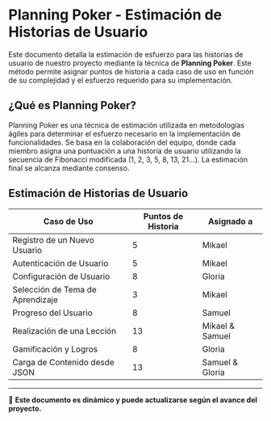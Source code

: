 # Planning Poker - Estimación de Historias de Usuario

Este documento detalla la estimación de esfuerzo para las historias de usuario de nuestro proyecto mediante la técnica de **Planning Poker**. Este método permite asignar puntos de historia a cada caso de uso en función de su complejidad y el esfuerzo requerido para su implementación.

## ¿Qué es Planning Poker?
Planning Poker es una técnica de estimación utilizada en metodologías ágiles para determinar el esfuerzo necesario en la implementación de funcionalidades. Se basa en la colaboración del equipo, donde cada miembro asigna una puntuación a una historia de usuario utilizando la secuencia de Fibonacci modificada (1, 2, 3, 5, 8, 13, 21...). La estimación final se alcanza mediante consenso.

## Estimación de Historias de Usuario
| Caso de Uso                        | Puntos de Historia | Asignado a           |
|------------------------------------|--------------------|----------------------|
| Registro de un Nuevo Usuario      | 5                  | Mikael               |
| Autenticación de Usuario          | 5                  | Mikael               |
| Configuración de Usuario          | 8                  | Gloria               |
| Selección de Tema de Aprendizaje  | 3                  | Mikael               |
| Progreso del Usuario              | 8                  | Samuel               |
| Realización de una Lección        | 13                 | Mikael & Samuel      |
| Gamificación y Logros             | 8                  | Gloria               |
| Carga de Contenido desde JSON     | 13                 | Samuel & Gloria      |

---
📌 **Este documento es dinámico y puede actualizarse según el avance del proyecto.**
